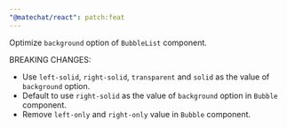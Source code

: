 ```yaml
---
"@matechat/react": patch:feat
---
```


Optimize `background` option of `BubbleList` component.

BREAKING CHANGES:

- Use `left-solid`, `right-solid`, `transparent` and `solid` as the value of `background` option.
- Default to use `right-solid` as the value of `background` option in `Bubble` component.
- Remove `left-only` and `right-only` value in `Bubble` component.
